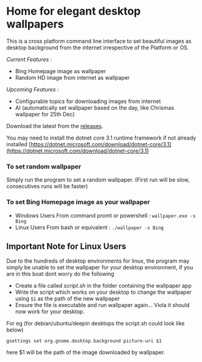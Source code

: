 # Home for elegant desktop wallpapers
This is a cross platform command line interface to set beautiful images as desktop background from the internet irrespective of the Platform or OS. 

*Current Features :*
- Bing Homepage image as wallpaper
- Random HD image from internet as wallpaper

*Upcoming Features :*
- Configurable topics for downloading images from internet
- AI (automatically set wallpaper based on the day, like Chrismas wallpaper for 25th Dec)

Download the latest from the [releases](https://github.com/sudipmandal/any-os-wallpaper-cli/releases).

You may need to install the dotnet core 3.1 runtime framework if not already installed
[https://dotnet.microsoft.com/download/dotnet-core/3.1](https://dotnet.microsoft.com/download/dotnet-core/3.1)

### To set random wallpaper

Simply run the program to set a random wallpaper. (First run will be slow, consecutives runs will be faster)

### To set Bing Homepage image as your wallpaper

- Windows Users 
  From command promt or powershell : `wallpaper.exe -s Bing`
- Linux Users
  From bash or equivalent : `./wallpaper -s Bing`
  
## Important Note for Linux Users
Due to the hundreds of desktop environments for linux, the program may simply be unable to set the wallpaper for your desktop environment, if you are in this boat dont worry do the following

- Create a file called *script.sh* in the folder containing the wallpaper app
- Write the script which works on your desktop to change the wallpaper using `$1` as the path of the new wallpaper
- Ensure the file is executable and run wallpaper again... Viola it should now work for your desktop.

For eg (for debian/ubuntu/deepin desktops the script.sh could look like below)

`gsettings set org.gnome.desktop.background picture-uri $1`

here $1 will be the path of the image downloaded by wallpaper.


